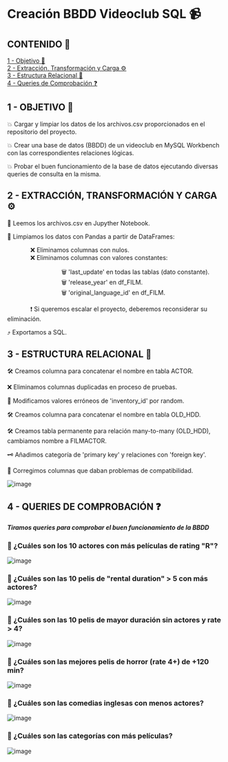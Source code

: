 # Creación BBDD Videoclub SQL 📹
## CONTENIDO 📑
[1 - Objetivo 🎯](#O)<br />
[2 - Extracción, Transformación y Carga ⚙️](#ETL) <br />
[3 - Estructura Relacional 🧩](#ER)<br />
[4 - Queries de Comprobación ❓](#QC)<br />

## 1 - OBJETIVO 🎯<a name="O"/> 
💥 Cargar y limpiar los datos de los archivos.csv proporcionados en el repositorio del proyecto.

💥 Crear una base de datos (BBDD) de un videoclub en MySQL Workbench con las correspondientes relaciones lógicas.

💥 Probar el buen funcionamiento de la base de datos ejecutando diversas queries de consulta en la misma. 

## 2 - EXTRACCIÓN, TRANSFORMACIÓN Y CARGA ⚙️<a name="ETL"/>

📁 Leemos los archivos.csv en Jupyther Notebook. <br />

🧼 Limpiamos los datos con Pandas a partir de DataFrames: <br />

&emsp; &emsp; &emsp; ❌ Eliminamos columnas con nulos. <br />
&emsp; &emsp; &emsp; ❌ Eliminamos columnas con valores constantes: <br />

&emsp; &emsp; &emsp; &emsp; &emsp; &emsp; &emsp; 🗑️ 'last_update' en todas las tablas (dato constante). <br />
&emsp; &emsp; &emsp; &emsp; &emsp; &emsp; &emsp; 🗑️ 'release_year' en df_FILM. <br />
&emsp; &emsp; &emsp; &emsp; &emsp; &emsp; &emsp; 🗑️ 'original_language_id' en df_FILM.  <br />

&emsp; &emsp; &emsp; ❗ Si queremos escalar el proyecto, deberemos reconsiderar su eliminación.

⤴️ Exportamos a SQL. <br />

## 3 - ESTRUCTURA RELACIONAL 🧩<a name="ER"/>

🛠️ Creamos columna para concatenar el nombre en tabla ACTOR. <br />

❌ Eliminamos columnas duplicadas en proceso de pruebas. <br />

🔢 Modificamos valores erróneos de 'inventory_id' por random. <br />

🛠️ Creamos columna para concatenar el nombre en tabla OLD_HDD. <br />

🛠️ Creamos tabla permanente para relación many-to-many (OLD_HDD), cambiamos nombre a FILMACTOR. <br />

🗝️ Añadimos categoría de 'primary key' y relaciones con 'foreign key'. <br />

🔌 Corregimos columnas que daban problemas de compatibilidad. <br />

![image](https://user-images.githubusercontent.com/109532909/200290927-2044aa71-2963-4d3c-b74f-c117696bf5d3.png)


## 4 - QUERIES DE COMPROBACIÓN ❓ <a name="QC"/>
##### Tiramos queries para comprobar el buen funcionamiento de la BBDD

### 🤔 ¿Cuáles son los 10 actores con más películas de rating "R"?

![image](https://user-images.githubusercontent.com/109532909/187027815-0f5157a5-5863-4b5b-880d-17cf2485b584.png)

### 🤔 ¿Cuáles son las 10 pelis de "rental duration" > 5 con más actores?

![image](https://user-images.githubusercontent.com/109532909/187027861-0c2b892c-5d3f-495b-811c-a9cdae59cc5d.png)

### 🤔 ¿Cuáles son las 10 pelis de mayor duración sin actores y rate >  4?

![image](https://user-images.githubusercontent.com/109532909/187027866-703a4a13-1d9f-4624-bcee-e8ce3c9ead3c.png)

### 🤔 ¿Cuáles son las mejores pelis de horror (rate 4+) de +120 min?

![image](https://user-images.githubusercontent.com/109532909/187027873-3680ee65-3ce7-4ac2-8b69-b5c76db210e8.png)

### 🤔 ¿Cuáles son las comedias inglesas con menos actores?

![image](https://user-images.githubusercontent.com/109532909/187027878-4bfb2583-d823-48a7-a503-ead38c5f0536.png)

### 🤔 ¿Cuáles son las categorías con más películas?

![image](https://user-images.githubusercontent.com/109532909/187027884-242bf1d1-3281-46db-bf37-fbea79412e7c.png)

